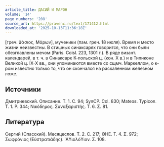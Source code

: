 ```yaml
---
article_title: ДАСИЙ И МАРОН
volume: '14'
page_numbers: '208'
source_url: https://pravenc.ru/text/171412.html
downloaded_at: '2025-10-13T11:36:18Z'
---
```


[греч. Ϫάσιος, Μάρων], мученики (пам. греч. 18 июля). Время и место жизни неизвестны. В стишных синаксарях говорится, что они были обезглавлены мечом (Paris. Coisl. 223, 1301 г.). В ряде визант. календарей, в т. ч. в Синаксаре К-польской ц. (кон. Х в.) и в Типиконе Великой ц. IX-X вв., они упоминаются вместе со сщмч. Маркеллом, о к-ром известно только то, что он скончался на раскаленном железном ложе.

## Источники

Дмитриевский. Описание. Т. 1. С. 94; SynCP. Col. 830; Mateos. Typicon. Т. 1. P. 344; Νικόδημος. Συναξαριστής. T. 6. Σ. 81.

## Литература

Сергий (Спасский). Месяцеслов. Т. 2. С. 217; ΘΗΕ. Τ. 4. Σ. 972; Σωφρόνιος (Εὐστρατιάδης). ῾Αϒιολόϒιον. Σ. 108.
